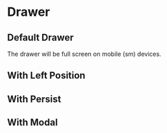 <script setup>
import DrawerExample from './drawer/examples/DrawerExample.vue'
</script>

# Drawer

## Default Drawer
The drawer will be full screen on mobile (sm) devices.

<DrawerExample />

## With Left Position
<DrawerExample position="left" /> 

## With Persist
<DrawerExample persist /> 

<!-- ## With Edges
<DrawerExample withEdges />  -->

## With Modal
<DrawerExample withModal /> 
